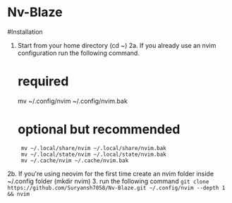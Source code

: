 # Nv-Blaze
#Installation

1. Start from your home directory (cd ~)
2a. If you already use an nvim configuration run the following command.
    # required
    mv ~/.config/nvim ~/.config/nvim.bak

    # optional but recommended
        mv ~/.local/share/nvim ~/.local/share/nvim.bak
        mv ~/.local/state/nvim ~/.local/state/nvim.bak
        mv ~/.cache/nvim ~/.cache/nvim.bak
2b. If you're using neovim for the first time create an nvim folder inside ~/.config folder (mkdir nvim)
3. run the following command 
  `git clone https://github.com/Suryansh7058/Nv-Blaze.git ~/.config/nvim --depth 1 && nvim`
